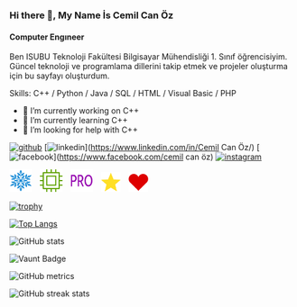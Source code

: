 ### Hi there 👋, My Name İs Cemil Can Öz
#### Computer Engıneer
Ben ISUBU Teknoloji Fakültesi Bilgisayar Mühendisliği 1. Sınıf öğrencisiyim. Güncel teknoloji ve programlama dillerini takip etmek ve projeler oluşturma için bu sayfayı oluşturdum.

Skills: C++ / Python / Java / SQL / HTML / Visual Basic / PHP

- 🔭 I’m currently working on C++ 
- 🌱 I’m currently learning C++ 
- 🤔 I’m looking for help with C++ 


[<img src='https://cdn.jsdelivr.net/npm/simple-icons@3.0.1/icons/github.svg' alt='github' height='40'>](https://github.com/Ccan15)  [<img src='https://cdn.jsdelivr.net/npm/simple-icons@3.0.1/icons/linkedin.svg' alt='linkedin' height='40'>](https://www.linkedin.com/in/Cemil Can Öz/)  [<img src='https://cdn.jsdelivr.net/npm/simple-icons@3.0.1/icons/facebook.svg' alt='facebook' height='40'>](https://www.facebook.com/cemil can öz)  [<img src='https://cdn.jsdelivr.net/npm/simple-icons@3.0.1/icons/instagram.svg' alt='instagram' height='40'>](https://www.instagram.com/cemilcan_oz/)  

<a href='https://archiveprogram.github.com/'><img src='https://raw.githubusercontent.com/acervenky/animated-github-badges/master/assets/acbadge.gif' width='40' height='40'></a> <a href='https://docs.github.com/en/developers'><img src='https://raw.githubusercontent.com/acervenky/animated-github-badges/master/assets/devbadge.gif' width='40' height='40'></a> <a href='https://github.com/pricing'><img src='https://raw.githubusercontent.com/acervenky/animated-github-badges/master/assets/pro.gif' width='40' height='40'></a> <a href='https://stars.github.com/'><img src='https://raw.githubusercontent.com/acervenky/animated-github-badges/master/assets/starbadge.gif' width='35' height='35'></a> <a href='https://docs.github.com/en/github/supporting-the-open-source-community-with-github-sponsors'><img src='https://raw.githubusercontent.com/acervenky/animated-github-badges/master/assets/sponsorbadge.gif' width='35' height='35'></a> 

[![trophy](https://github-profile-trophy.vercel.app/?username=Ccan15)](https://github.com/ryo-ma/github-profile-trophy)

[![Top Langs](https://github-readme-stats.vercel.app/api/top-langs/?username=Ccan15)](https://github.com/anuraghazra/github-readme-stats)

![GitHub stats](https://github-readme-stats.vercel.app/api?username=Ccan15&show_icons=true&count_private=true)  

![Vaunt Badge](https://api.vaunt.dev/v1/github/entities/Ccan15/contributions?format=svg&private=true)  

![GitHub metrics](https://metrics.lecoq.io/Ccan15)  

![GitHub streak stats](https://streak-stats.demolab.com/?user=Ccan15)  

